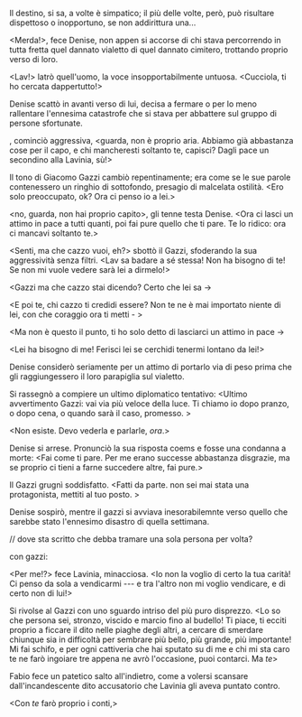 Il destino, si sa, a volte è simpatico; il più delle volte, però, può risultare dispettoso o inopportuno, se non addirittura una...

<Merda!>, fece Denise, non appen si accorse di chi stava percorrendo in tutta fretta quel dannato vialetto di quel dannato cimitero, trottando proprio verso di loro.

<Lav!> latrò quell'uomo, la voce insopportabilmente untuosa. <Cucciola, ti ho cercata dappertutto!>

Denise scattò in avanti verso di lui, decisa a fermare o per lo meno rallentare l'ennesima catastrofe che si stava per abbattere sul gruppo di persone sfortunate.

<Giacomino>, cominciò aggressiva, <guarda, non è proprio aria. Abbiamo già abbastanza cose per il capo, e chi mancheresti soltanto te, capisci? Dagli pace un secondino alla Lavinia, sù!>

Il tono di Giacomo Gazzi cambiò repentinamente; era come se le sue parole contenessero un ringhio di sottofondo, presagio di malcelata ostilità. <Ero solo preoccupato, ok? Ora ci penso io a lei.>

<no, guarda, non hai proprio capito>, gli tenne testa Denise. <Ora ci lasci un attimo in pace a tutti quanti, poi fai pure quello che ti pare. Te lo ridico: ora ci mancavi soltanto te.>

<Senti, ma che cazzo vuoi, eh?> sbottò il Gazzi, sfoderando la sua aggressività senza filtri. <Lav sa badare a sé stessa! Non ha bisogno di te! Se non mi vuole vedere sarà lei a dirmelo!>

<Gazzi ma che cazzo stai dicendo? Certo che lei sa ->

<E poi te, chi cazzo ti credidi essere? Non te ne è mai importato niente di lei, con che coraggio ora ti metti - >

<Ma non è questo il punto, ti ho solo detto di lasciarci un attimo in pace ->

<Lei ha bisogno di me! Ferisci lei se cerchidi tenermi lontano da lei!>

Denise considerò seriamente per un attimo di portarlo via di peso prima che gli raggiungessero il loro parapiglia sul vialetto.

Si rassegnò a compiere un ultimo diplomatico tentativo: <Ultimo avvertimento Gazzi: vai via più veloce della luce. Ti chiamo io dopo pranzo, o dopo cena, o quando sarà il caso, promesso. >

<Non esiste. Devo vederla e parlarle, *ora*.>

Denise si arrese. Pronunciò la sua risposta coems e fosse una condanna a morte: <Fai come ti pare. Per me erano successe abbastanza disgrazie, ma se proprio ci tieni a farne succedere altre, fai pure.>

Il Gazzi grugnì soddisfatto. <Fatti da parte. non sei mai stata una protagonista, mettiti al tuo posto. >

Denise sospirò, mentre il gazzi si avviava inesorabilemnte verso quello che sarebbe stato l'ennesimo disastro di quella settimana. 

// dove sta scritto che debba tramare una sola persona per volta?


con gazzi:

<Per me!?> fece Lavinia, minacciosa. <Io non la voglio di certo la tua carità! Ci penso da sola a vendicarmi --- e tra l'altro non mi voglio vendicare, e di certo non di lui!>

Si rivolse al Gazzi con uno sguardo intriso del più puro disprezzo. <Lo so che persona sei, stronzo, viscido e marcio fino al budello! Ti piace, ti ecciti proprio a ficcare il dito nelle piaghe degli altri, a cercare di smerdare chiunque sia in difficoltà per sembrare più bello, più grande, più importante! Mi fai schifo, e per ogni cattiveria che hai sputato su di me e chi mi sta caro te ne farò ingoiare tre appena ne avrò l'occasione, puoi contarci. Ma *te*>

Fabio fece un patetico salto all'indietro, come a volersi scansare dall'incandescente dito accusatorio che Lavinia gli aveva puntato contro.

<Con *te* farò proprio i conti,>